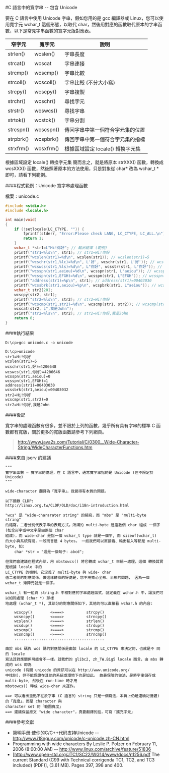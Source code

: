 #C 語言中的寬字串 -- 包含 Unicode

要在 C 語言中使用 Unicode 字串，假如您用的是 gcc 編譯器或 Linux，您可以使用寬字元 wchar_t 這個形態，以取代 char，然後用對應的函數取代原本的字串函數，以下是常見字串函數的寬字元版對應表。

| 窄字元    | 寬字元    | 說明                             |
|-----------|-----------|----------------------------------|
| strlen()  | wcslen()  | 字串長度                         |
| strcat()  | wcscat    | 字串連接                         |
| strcmp()  | wcscmp()  | 字串比較                         |
| strcoll() | wcscoll() | 字串比較 (不分大小寫)            |
| strcpy()  | wcscpy()  | 字串複製                         |
| strchr()  | wcschr()  | 尋找字元                         |
| strstr()  | wcswcs()  | 尋找字串                         |
| strtok()  | wcstok()  | 字串分割                         |
| strcspn() | wcscspn() | 傳回字串中第一個符合字元集的位置 |
| strpbrk() | wcspbrk() | 傳回字串中第一個符合字元集的指標 |
| strxfrm() | wcsxfrm() | 根據區域設定 locale() 轉換字元集 |

根據區域設定 locale() 轉換字元集
簡而言之，就是將原本 strXXX() 函數，轉換成 wcsXXX() 函數，然後照著原本的方法使用，只是對象從 char* 改為 wchar_t * 即可，請看下列範例。

####程式範例：Unicode 寬字串處理函數

檔案：unicode.c

```c
#include <stdio.h>
#include <locale.h>

int main(void)
{
    if (!setlocale(LC_CTYPE, "")) {
        fprintf(stderr, "Error:Please check LANG, LC_CTYPE, LC_ALL.\n");
        return 1;
    }
    wchar_t *str1=L"Hi!你好"; // 輸出結果 (範例)
    printf("str1=%ls\n", str1); // str1=Hi!你好
    printf("wcslen(str1)=%d\n", wcslen(str1)); // wcslen(str1)=5
    printf("wcschr(str1,%lc)=%d\n", L'好', wcschr(str1, L'好')); // wcschr(str1,好)=4206648
    printf("wcswcs(str1,%ls)=%d\n", L"你好", wcsstr(str1, L"你好")); // wcswcs(str1,你好)=4206646
    printf("wcsspn(str1,aeiou)=%d\n", wcsspn(str1, L"aeiou")); // wcsspn(str1,aeiou)=0
    printf("wcsspn(str1,EFGH)=%d\n", wcsspn(str1, L"EFGH")); // wcsspn(str1,EFGH)=1
    printf("address(str1)=%p\n", str1); // address(str1)=00403030
    printf("wcssbrk(str1,aeiou)=%p\n", wcspbrk(str1, L"aeiou")); // wcssbrk(str1,aeiou)=00403032
    wchar_t str2[20];
    wcscpy(str2, str1);
    printf("str2=%ls\n", str2); // str2=Hi!你好
    printf("wcscmp(str1,str2)=%d\n", wcscmp(str1, str2)); // wcscmp(str1,str2)=0
    wcscat(str2, L",我是John");
    printf("str2=%ls\n", str2); // str2=Hi!你好,我是John
    return 0;
}
```
####執行結果

    D:\cp>gcc unicode.c -o unicode

    D:\cp>unicode
    str1=Hi!你好
    wcslen(str1)=5
    wcschr(str1,好)=4206648
    wcswcs(str1,你好)=4206646
    wcsspn(str1,aeiou)=0
    wcsspn(str1,EFGH)=1
    address(str1)=00403030
    wcssbrk(str1,aeiou)=00403032
    str2=Hi!你好
    wcscmp(str1,str2)=0
    str2=Hi!你好,我是John
####後記

寬字串的處理函數有很多，並不限於上列的函數，幾乎所有具有字串的標準 C 函數都有寬版，關於更多的寬版函數請參考下列網頁。

> http://www.java2s.com/Tutorial/C/0300__Wide-Character-String/WideCharacterFunctions.htm

####來自 jserv 的建議

    """
    寬字串函數 — 寬字串的處理，在 C 語言中，通常寬字串指的是 Unicode (但不限定於 Unicode)
    """

    wide-character 翻譯為「寬字串」，我覺得有本質的問題。

    以下摘錄 CLDP:
    http://linux.org.tw/CLDP/OLD/doc/i18n-introduction.html

    "wcs" 是 "wide-chararater string" 的縮寫，而 "mbs" 是 "multi-byte string"
    的縮寫，二者分別代表字串的表現方式。所謂的 multi-byte 是指數個 char 組成 一個字 (如全形字或中文字是由兩個 char
    組成)，而 wide-char 是指一個 wchar_t type 就是一個字, 而 sizeof(wchar_t)
    的大小與系統有關，一般而言是 4 bytes。 一般我們可以直接看、輸出輸入等都是 multi-byte, 如:
        char *str = "這是一個句子: abcd";

    但我們會建議在程式內部，用 mbstowcs() 將它轉成 wchar_t 來統一處理，這個 轉換其實是根據 locale 中的
    LC_CTYPE 的機制，它定義了 multi-byte 與 wide- char
    值二者間的對應關係。做這樣轉換的好處是，您不用擔心全形、半形的問題， 因為一個 wchar_t 矩陣元就是一個字。

    wchar_t 有一組與 string.h 中相對應的字串處理函式，就定義在 wchar.h 中，讓我們可以如同處理 (char *) 那樣
    地處理 (wchar_t *), 其部分的對應關係如下，其他的可以直接看 wchar.h 的內容:

        wcscpy()        <====>          strcpy()
        wcsncpy()       <====>          strncpy()
        wcslen()        <====>          strlen()
        wcsdup()        <====>          strdup()
        wcscmp()        <====>          strcmp()
        wcsncmp()       <====>          strncmp()
        ........................................

    由於 mbs 碼與 wcs 碼的對應關係是由該 locale 的 LC_CTYPE 來決定的，也就是不 同的 locale
    寫法其對應關係可能會不一樣。就我們的 glibc2, zh_TW.Big5 locale 而言，由 mbs 轉成的 wcs 即為
    unicode (有關 unicode 的資訊可以在 http://www.unicode.org/
    中找到)，但不能保證在其他的系統或環境下也是如此。 故最保險的做法，是將字串儲存成 multi-byte, 然後在 run-time 時才用
    mbstowcs() 轉成 wide-char 來運作。

    ==> 可以看出重點不在於字串 (C 語言的 string 只是一個寫法，本質上仍是連續記憶體) 的「寬度」，而是 character 與
    character set 的「範圍寬度」
    ==> 建議保留原文 "wide character"，真要翻譯的話，可寫「擴充字元」

####參考文獻

* 简明手册:使你的C/C++代码支持Unicode -- http://www.i18nguy.com/unicode/c-unicode.zh-CN.html
* Programming with wide characters By Leslie P. Polzer on February 11, 2006 (8:00:00 AM) -- http://www.linux.com/archive/feature/51836
* [http://www.open-std.org/JTC1/SC22/WG14/www/docs/n1256.pdf The current Standard (C99 with Technical corrigenda TC1, TC2, and TC3 included) (PDF)], (3.61 MB). Pages 397, 398 and 400.

